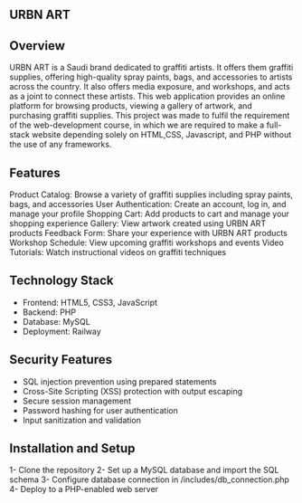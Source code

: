 ## URBN ART
## Overview
URBN ART is a Saudi brand dedicated to graffiti artists. It offers them graffiti supplies, offering high-quality spray paints, bags, and accessories to artists across the country. It also offers media exposure, and workshops, and acts as a joint to connect these artists. 
This web application provides an online platform for browsing products, viewing a gallery of artwork, and purchasing graffiti supplies. This project was made to fulfil the requirement of the web-development course, in which we are required to make a full-stack website depending solely on HTML,CSS, Javascript, and PHP without the use of any frameworks.


## Features

Product Catalog: Browse a variety of graffiti supplies including spray paints, bags, and accessories
User Authentication: Create an account, log in, and manage your profile
Shopping Cart: Add products to cart and manage your shopping experience
Gallery: View artwork created using URBN ART products
Feedback Form: Share your experience with URBN ART products
Workshop Schedule: View upcoming graffiti workshops and events
Video Tutorials: Watch instructional videos on graffiti techniques

## Technology Stack
- Frontend: HTML5, CSS3, JavaScript
- Backend: PHP
- Database: MySQL
- Deployment: Railway

## Security Features

- SQL injection prevention using prepared statements
- Cross-Site Scripting (XSS) protection with output escaping
- Secure session management
- Password hashing for user authentication
- Input sanitization and validation

## Installation and Setup
1- Clone the repository
2- Set up a MySQL database and import the SQL schema
3- Configure database connection in /includes/db_connection.php
4- Deploy to a PHP-enabled web server

